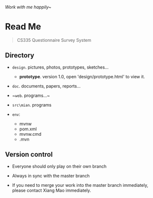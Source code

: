 *Work with me happily~*

# Read Me

> CS335 Questionnaire Survey System

## Directory 

* `design`. pictures, photos, prototypes, sketches...
    - **prototype**. version 1.0, open 'design/prototype.html' to view it.

* `doc`. documents, papers, reports...

* ~`web`. programs...~

* `src\mian`. programs


* `env`: 
    - mvnw
    - pom.xml
    - mvnw.cmd
    - .mvn

## Version control

* Everyone should only play on their own branch
* Always in sync with the master branch

* If you need to merge your work into the master branch immediately, please contact Xiang Mao immediately.
